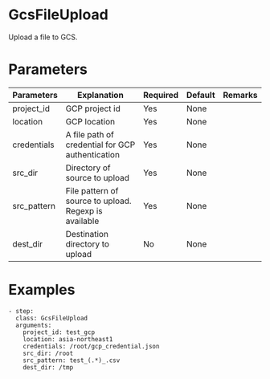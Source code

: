 # GcsFileUpload
Upload a file to GCS.

# Parameters
|Parameters|Explanation|Required|Default|Remarks|
|----------|-----------|--------|-------|-------|
|project_id|GCP project id|Yes|None||
|location|GCP location|Yes|None||
|credentials|A file path of credential for GCP authentication|Yes|None||
|src_dir|Directory of source to upload|Yes|None||
|src_pattern|File pattern of source to upload. Regexp is available|Yes|None||
|dest_dir|Destination directory to upload|No|None||

# Examples
```
- step:
  class: GcsFileUpload
  arguments:
    project_id: test_gcp
    location: asia-northeast1
    credentials: /root/gcp_credential.json
    src_dir: /root
    src_pattern: test_(.*)_.csv
    dest_dir: /tmp
```

